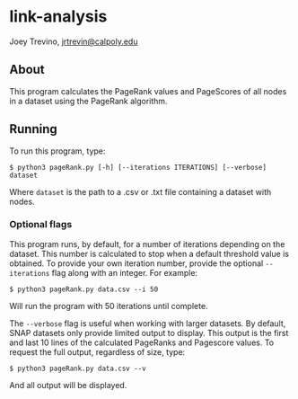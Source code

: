 # link-analysis

Joey Trevino, jrtrevin@calpoly.edu

## About

This program calculates the PageRank values and PageScores of all nodes in a dataset using the 
PageRank algorithm.

## Running

To run this program, type:

```
$ python3 pageRank.py [-h] [--iterations ITERATIONS] [--verbose] dataset
```

Where `dataset` is the path to a .csv or .txt file containing a dataset with nodes.

### Optional flags

This program runs, by default, for a number of iterations depending on the dataset.
This number is calculated to stop when a default threshold value is obtained.
To provide your own iteration number, provide the optional `--iterations` flag along with an
integer. For example:

```
$ python3 pageRank.py data.csv --i 50
```

Will run the program with 50 iterations until complete.

The `--verbose` flag is useful when working with larger datasets. By default,
SNAP datasets only provide limited output to display. This output is the first
and last 10 lines of the calculated PageRanks and Pagescore values. To request
the full output, regardless of size, type:

```
$ python3 pageRank.py data.csv --v
```

And all output will be displayed.